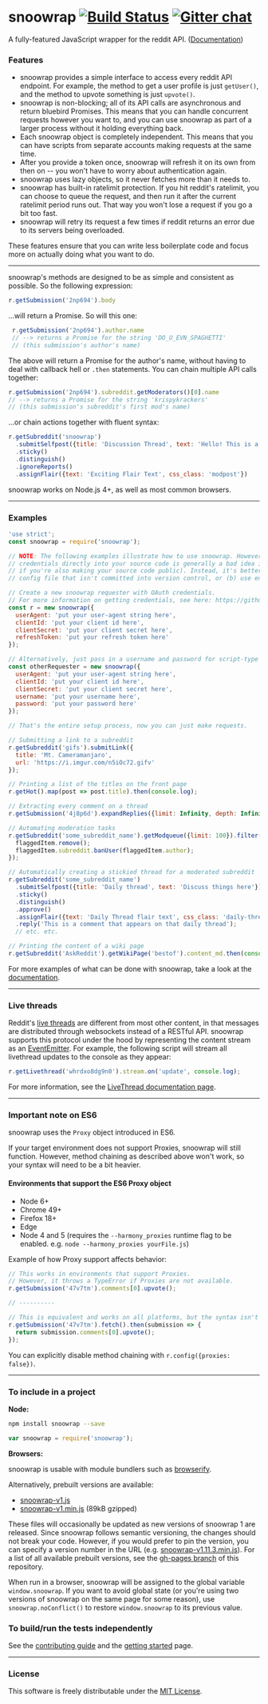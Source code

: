# snoowrap [![Build Status](https://travis-ci.org/not-an-aardvark/snoowrap.svg?branch=master)](https://travis-ci.org/not-an-aardvark/snoowrap) [![Gitter chat](https://badges.gitter.im/not-an-aardvark/snoowrap.svg)](https://gitter.im/not-an-aardvark/snoowrap 'Join the chat at https://gitter.im/not-an-aardvark/snoowrap')

A fully-featured JavaScript wrapper for the reddit API. ([Documentation](https://not-an-aardvark.github.io/snoowrap))

### Features

* snoowrap provides a simple interface to access every reddit API endpoint. For example, the method to get a user profile is just `getUser()`, and the method to upvote something is just `upvote()`.
* snoowrap is non-blocking; all of its API calls are asynchronous and return bluebird Promises. This means that you can handle concurrent requests however you want to, and you can use snoowrap as part of a larger process without it holding everything back.
* Each snoowrap object is completely independent. This means that you can have scripts from separate accounts making requests at the same time.
* After you provide a token once, snoowrap will refresh it on its own from then on -- you won't have to worry about authentication again.
* snoowrap uses lazy objects, so it never fetches more than it needs to.
* snoowrap has built-in ratelimit protection. If you hit reddit's ratelimit, you can choose to queue the request, and then run it after the current ratelimit period runs out. That way you won't lose a request if you go a bit too fast.
* snoowrap will retry its request a few times if reddit returns an error due to its servers being overloaded.

These features ensure that you can write less boilerplate code and focus more on actually doing what you want to do.

---

snoowrap's methods are designed to be as simple and consistent as possible. So the following expression:

```js
r.getSubmission('2np694').body
```
...will return a Promise. So will this one:
```js
 r.getSubmission('2np694').author.name
 // --> returns a Promise for the string 'DO_U_EVN_SPAGHETTI'
 // (this submission's author's name)
 ```
The above will return a Promise for the author's name, without having to deal with callback hell or `.then` statements. You can chain multiple API calls together:

```js
r.getSubmission('2np694').subreddit.getModerators()[0].name
// --> returns a Promise for the string 'krispykrackers'
// (this submission's subreddit's first mod's name)
```
...or chain actions together with fluent syntax:

```js
r.getSubreddit('snoowrap')
  .submitSelfpost({title: 'Discussion Thread', text: 'Hello! This is a thread'})
  .sticky()
  .distinguish()
  .ignoreReports()
  .assignFlair({text: 'Exciting Flair Text', css_class: 'modpost'})
```

snoowrap works on Node.js 4+, as well as most common browsers.

---

### Examples

```js
'use strict';
const snoowrap = require('snoowrap');

// NOTE: The following examples illustrate how to use snoowrap. However, hardcoding
// credentials directly into your source code is generally a bad idea in practice (especially
// if you're also making your source code public). Instead, it's better to either (a) use a separate
// config file that isn't committed into version control, or (b) use environment variables.

// Create a new snoowrap requester with OAuth credentials.
// For more information on getting credentials, see here: https://github.com/not-an-aardvark/reddit-oauth-helper
const r = new snoowrap({
  userAgent: 'put your user-agent string here',
  clientId: 'put your client id here',
  clientSecret: 'put your client secret here',
  refreshToken: 'put your refresh token here'
});

// Alternatively, just pass in a username and password for script-type apps.
const otherRequester = new snoowrap({
  userAgent: 'put your user-agent string here',
  clientId: 'put your client id here',
  clientSecret: 'put your client secret here',
  username: 'put your username here',
  password: 'put your password here'
});

// That's the entire setup process, now you can just make requests.

// Submitting a link to a subreddit
r.getSubreddit('gifs').submitLink({
  title: 'Mt. Cameramanjaro',
  url: 'https://i.imgur.com/n5iOc72.gifv'
});

// Printing a list of the titles on the front page
r.getHot().map(post => post.title).then(console.log);

// Extracting every comment on a thread
r.getSubmission('4j8p6d').expandReplies({limit: Infinity, depth: Infinity}).then(console.log)

// Automating moderation tasks
r.getSubreddit('some_subreddit_name').getModqueue({limit: 100}).filter(someRemovalCondition).forEach(flaggedItem => {
  flaggedItem.remove();
  flaggedItem.subreddit.banUser(flaggedItem.author);
});

// Automatically creating a stickied thread for a moderated subreddit
r.getSubreddit('some_subreddit_name')
  .submitSelfpost({title: 'Daily thread', text: 'Discuss things here'})
  .sticky()
  .distinguish()
  .approve()
  .assignFlair({text: 'Daily Thread flair text', css_class: 'daily-thread'})
  .reply('This is a comment that appears on that daily thread');
  // etc. etc.

// Printing the content of a wiki page
r.getSubreddit('AskReddit').getWikiPage('bestof').content_md.then(console.log);

```

For more examples of what can be done with snoowrap, take a look at the [documentation](https://not-an-aardvark.github.io/snoowrap).

---

### Live threads

Reddit's [live threads](https://www.reddit.com/r/live/wiki/index) are different from most other content, in that messages are distributed through websockets instead of a RESTful API. snoowrap supports this protocol under the hood by representing the content stream as an [EventEmitter](https://nodejs.org/api/events.html#events_class_eventemitter). For example, the following script will stream all livethread updates to the console as they appear:

```js
r.getLivethread('whrdxo8dg9n0').stream.on('update', console.log);
```

For more information, see the [LiveThread documentation page](https://not-an-aardvark.github.io/snoowrap/LiveThread.html).

---

### Important note on ES6

snoowrap uses the `Proxy` object introduced in ES6.

If your target environment does not support Proxies, snoowrap will still function. However, method chaining as described above won't work, so your syntax will need to be a bit heavier.

#### Environments that support the ES6 Proxy object

* Node 6+
* Chrome 49+
* Firefox 18+
* Edge
* Node 4 and 5 (requires the `--harmony_proxies` runtime flag to be enabled. e.g. `node --harmony_proxies yourFile.js`)

Example of how Proxy support affects behavior:

```js
// This works in environments that support Proxies.
// However, it throws a TypeError if Proxies are not available.
r.getSubmission('47v7tm').comments[0].upvote();

// ----------

// This is equivalent and works on all platforms, but the syntax isn't as nice.
r.getSubmission('47v7tm').fetch().then(submission => {
  return submission.comments[0].upvote();
});

```

You can explicitly disable method chaining with `r.config({proxies: false})`.

---

### To include in a project

**Node:**

```bash
npm install snoowrap --save
```
```js
var snoowrap = require('snoowrap');
```

**Browsers:**

snoowrap is usable with module bundlers such as [browserify](http://browserify.org/).

Alternatively, prebuilt versions are available:

* [snoowrap-v1.js](https://not-an-aardvark.github.io/snoowrap/snoowrap-v1.js)
* [snoowrap-v1.min.js](https://not-an-aardvark.github.io/snoowrap/snoowrap-v1.min.js) (89kB gzipped)

These files will occasionally be updated as new versions of snoowrap 1 are released. Since snoowrap follows semantic versioning, the changes should not break your code. However, if you would prefer to pin the version, you can specify a version number in the URL (e.g. [snoowrap-v1.11.3.min.js](https://not-an-aardvark.github.io/snoowrap/snoowrap-v1.11.3.min.js)). For a list of all available prebuilt versions, see the [gh-pages branch](https://github.com/not-an-aardvark/snoowrap/tree/gh-pages) of this repository.

When run in a browser, snoowrap will be assigned to the global variable `window.snoowrap`. If you want to avoid global state (or you're using two versions of snoowrap on the same page for some reason), use `snoowrap.noConflict()` to restore `window.snoowrap` to its previous value.

### To build/run the tests independently
See the [contributing guide](https://github.com/not-an-aardvark/snoowrap/blob/master/CONTRIBUTING.md) and the [getting started](https://github.com/not-an-aardvark/snoowrap/blob/master/src/README.md) page.

---

### License

This software is freely distributable under the [MIT License](https://github.com/not-an-aardvark/snoowrap/blob/master/LICENSE.md).
